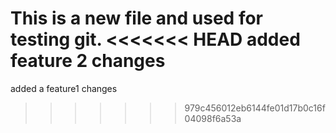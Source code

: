 This is a new file and used for testing git. 
<<<<<<< HEAD
added feature 2 changes
=======
added a feature1 changes
>>>>>>> 979c456012eb6144fe01d17b0c16f04098f6a53a
